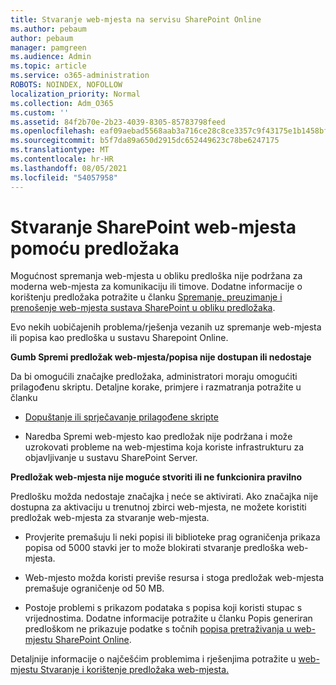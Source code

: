 ```yaml
---
title: Stvaranje web-mjesta na servisu SharePoint Online
ms.author: pebaum
author: pebaum
manager: pamgreen
ms.audience: Admin
ms.topic: article
ms.service: o365-administration
ROBOTS: NOINDEX, NOFOLLOW
localization_priority: Normal
ms.collection: Adm_O365
ms.custom: ''
ms.assetid: 84f2b70e-2b23-4039-8305-85783798feed
ms.openlocfilehash: eaf09aebad5568aab3a716ce28c8ce3357c9f43175e1b1458bfcd43fd95a71fa
ms.sourcegitcommit: b5f7da89a650d2915dc652449623c78be6247175
ms.translationtype: MT
ms.contentlocale: hr-HR
ms.lasthandoff: 08/05/2021
ms.locfileid: "54057958"
---
```

# <a name="create-sharepoint-sites-using-templates"></a>Stvaranje SharePoint web-mjesta pomoću predložaka

Mogućnost spremanja web-mjesta u obliku predloška nije podržana za moderna web-mjesta za komunikaciju ili timove. Dodatne informacije o korištenju predložaka potražite u članku [Spremanje, preuzimanje i prenošenje web-mjesta sustava SharePoint u obliku predložaka](https://docs.microsoft.com/sharepoint/dev/general-development/save-download-and-upload-a-sharepoint-site-as-a-template).

Evo nekih uobičajenih problema/rješenja vezanih uz spremanje web-mjesta ili popisa kao predloška u sustavu Sharepoint Online. 

**Gumb Spremi predložak web-mjesta/popisa nije dostupan ili nedostaje**

Da bi omogućili značajke predložaka, administratori moraju omogućiti prilagođenu skriptu. Detaljne korake, primjere i razmatranja potražite u članku 

- [Dopuštanje ili sprječavanje prilagođene skripte](https://docs.microsoft.com/sharepoint/allow-or-prevent-custom-script)

- Naredba Spremi web-mjesto kao predložak nije podržana i može uzrokovati probleme na web-mjestima koja koriste infrastrukturu za objavljivanje u sustavu SharePoint Server.

**Predložak web-mjesta nije moguće stvoriti ili ne funkcionira pravilno**

Predlošku možda nedostaje značajka [i](https://social.technet.microsoft.com/wiki/contents/articles/14423.sharepoint-2013-existing-features-guid.aspx) neće se aktivirati. Ako značajka nije dostupna za aktivaciju u trenutnoj zbirci web-mjesta, ne možete koristiti predložak web-mjesta za stvaranje web-mjesta.

- Provjerite premašuju li neki popisi [](https://support.office.com/article/Manage-large-lists-and-libraries-in-SharePoint-B8588DAE-9387-48C2-9248-C24122F07C59) ili biblioteke prag ograničenja prikaza popisa od 5000 stavki jer to može blokirati stvaranje predloška web-mjesta.

- Web-mjesto možda koristi previše resursa i stoga predložak web-mjesta premašuje ograničenje od 50 MB.


- Postoje problemi s prikazom podataka s popisa koji koristi stupac s vrijednostima. Dodatne informacije potražite u članku Popis generiran predloškom ne prikazuje podatke s točnih [popisa pretraživanja u web-mjestu SharePoint Online](https://docs.microsoft.com/sharepoint/support/lists-and-libraries/template-generated-list-incorrect-data).

Detaljnije informacije o najčešćim problemima i rješenjima potražite u [web-mjestu Stvaranje i korištenje predložaka web-mjesta.](https://support.office.com/article/Create-and-use-site-templates-60371B0F-00E0-4C49-A844-34759EBDD989)



